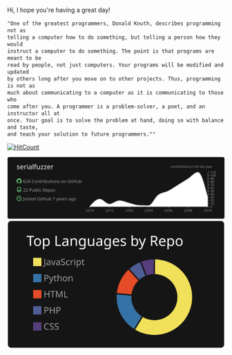 Hi, I hope you're having a great day! 


```
"One of the greatest programmers, Donald Knuth, describes programming not as
telling a computer how to do something, but telling a person how they would
instruct a computer to do something. The point is that programs are meant to be
read by people, not just computers. Your programs will be modified and updated
by others long after you move on to other projects. Thus, programming is not as
much about communicating to a computer as it is communicating to those who
come after you. A programmer is a problem-solver, a poet, and an instructor all at
once. Your goal is to solve the problem at hand, doing so with balance and taste,
and teach your solution to future programmers.""
```





[![HitCount](https://hits.dwyl.com/serialfuzzer/serialfuzzer.svg?style=flat-square)](http://hits.dwyl.com/serialfuzzer/serialfuzzer)




[![](https://raw.githubusercontent.com/serialfuzzer/stats/master/profile-summary-card-output/dark/0-profile-details.svg)](https://github.com/vn7n24fzkq/github-profile-summary-cards)
[![](https://raw.githubusercontent.com/serialfuzzer/stats/master/profile-summary-card-output/dark/1-repos-per-language.svg)](https://github.com/vn7n24fzkq/github-profile-summary-cards) 
